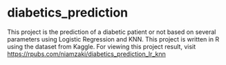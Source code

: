 # diabetics_prediction
This project is the prediction of a diabetic patient or not based on several parameters using Logistic Regression and KNN. This project is written in R using the dataset from Kaggle.
For viewing this project result, visit https://rpubs.com/niamzaki/diabetics_prediction_lr_knn
